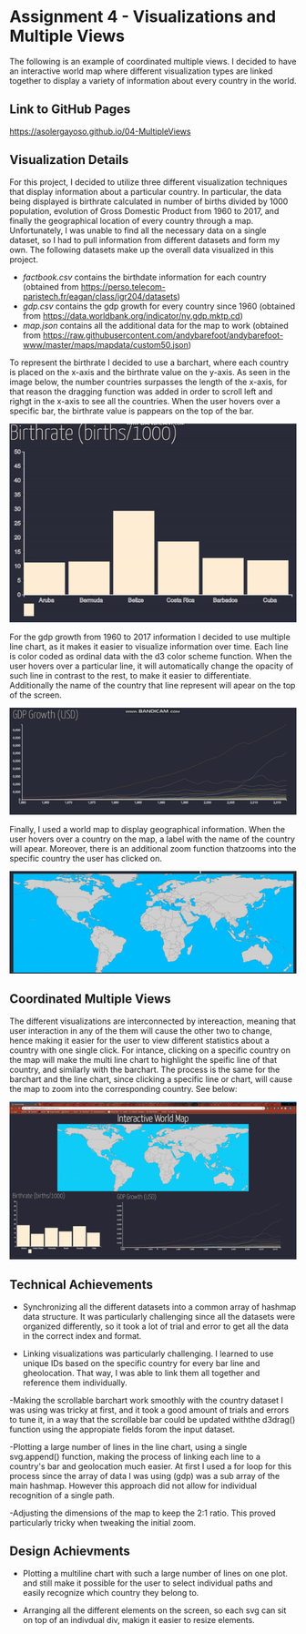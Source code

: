 Assignment 4 - Visualizations and Multiple Views  
===

The following is an example of coordinated multiple views. I decided to have an interactive world map where different visualization types are linked together to display a variety of information about every country in the world.

Link to GitHub Pages
---
https://asolergayoso.github.io/04-MultipleViews


Visualization Details
--

For this project, I decided to utilize three different visualization techniques that display information about a particular country. In particular, the data being displayed is birthrate calculated in number of births divided by 1000 population, evolution of Gross Domestic Product from 1960 to 2017, and finally the geographical location of every country through a map. Unfortunately, I was unable to find all the necessary data on a single dataset, so I had to pull information from different datasets and form my own. The following datasets make up the overall data visualized in this project. 
- *factbook.csv* contains the birthdate information for each country (obtained from https://perso.telecom-paristech.fr/eagan/class/igr204/datasets)
- *gdp.csv* contains the gdp growth for every country since 1960 (obtained from https://data.worldbank.org/indicator/ny.gdp.mktp.cd)
- *map.json* contains all the additional data for the map to work (obtained from https://raw.githubusercontent.com/andybarefoot/andybarefoot-www/master/maps/mapdata/custom50.json)

To represent the birthrate I decided to use a barchart, where each country is placed on the x-axis and the birthrate value on the y-axis. As seen in the image below, the number countries surpasses the length of the x-axis, for that reason the dragging function was added in order to scroll left and righgt in the x-axis to see all the countries. When the user hovers over a specific bar, the birthrate value is pappears on the top of the bar. 

![Watch Video](https://github.com/asolergayoso/04-MultipleViews/blob/master/img/barchart.gif)

For the gdp growth from 1960 to 2017 information I decided to use multiple line chart, as it makes it easier to visualize information over time. Each line is color coded as ordinal data with the d3 color scheme function. When the user hovers over a particular line, it will automatically change the opacity of such line in contrast to the rest, to make it easier to differentiate. Additionally the name of the country that line represent will apear on the top of the screen.

![Watch Video](https://github.com/asolergayoso/04-MultipleViews/blob/master/img/linechart.gif)

Finally, I used a world map to display geographical information. When the user hovers over a country on the map, a label with the name of the country will apear. Moreover, there is an additional zoom function thatzooms into the specific country the user has clicked on. 

![Watch Video](https://github.com/asolergayoso/04-MultipleViews/blob/master/img/map.gif)


Coordinated Multiple Views
--
The different visualizations are interconnected by intereaction, meaning that user interaction in any of the them will cause the other two to change, hence making it easier for the user to view different statistics about a country with one single click. For intance, clicking on a specific country on the map will make the multi line chart to highlight the speific line of that country, and similarly with the barchart. The process is the same for the barchart and the line chart, since clicking a specific line or chart, will cause the map to zoom into the corresponding country. See below:

![Watch Video](https://github.com/asolergayoso/04-MultipleViews/blob/master/img/interactive_map.gif)


Technical Achievements
---
- Synchronizing all the different datasets into a common array of hashmap data structure. It was particularly challenging since all the datasets were organized differently, so it took a lot of trial and error to get all the data in the correct index and format. 

- Linking visualizations was particularly challenging. I learned to use unique IDs based on the specific country for every bar line and gheolocation. That way, I was able to link them all together and reference them individually. 

-Making the scrollable barchart work smoothly with the country dataset I was using was tricky at first, and it took a good amount of trials and errors to tune it, in a way that the scrollable bar could be updated withthe d3drag() function using the appropiate fields forom the input dataset.

-Plotting a large number of lines in the line chart, using a single svg.append() function, making the process of linking each line to a country's bar and geolocation much easier. At first I used a for loop for this process since the array of data I was using (gdp) was a sub array of the main hashmap. However this approach did not allow for individual recognition of a single path. 

-Adjusting the dimensions of the map to keep the 2:1 ratio. This proved particularly tricky when tweaking the initial zoom.

Design Achievments
---

- Plotting a multiline chart with such a large number of lines on one plot. and still make it possible for the user to select individual paths and easily recognize which country they belong to.  

- Arranging all the different elements on the screen, so each svg can sit on top of an indivdual div, makign it easier to resize elements. 








